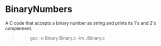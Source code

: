 # BinaryNumbers
A C code that accepts a binary number as string and prints its 1's and 2's complement.


>> gcc -o Binary Binary.c -lm
>> ./Binary.c

